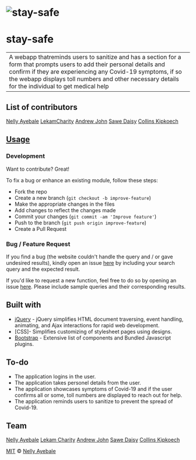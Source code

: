 # ![stay-safe](https://Nelly-ayebale/stay-safe/)
# stay-safe
<table>
<tr>
<td>
  A webapp thatreminds users to sanitize and has a section for a form that prompts users to add their personal details and confirm if they are experiencing any Covid-19 symptoms, if so the webapp displays toll numbers and other necessary details for the individual to get medical help
</td>
</tr>
</table>

## List of contributors
 
[Nelly Ayebale](https://github.com/Nelly-ayebale)
[LekamCharity](https://github.com/LekamCharity)
[Andrew John](https://github.com/andyjohn23)
[Sawe Daisy](https://github.com/sawe-daisy)
[Collins Kipkoech](https://github.com/kipkoech-msojo) 


## [Usage](https://Nelly-ayebale.github.io/stay-safe/) 

### Development
Want to contribute? Great!

To fix a bug or enhance an existing module, follow these steps:

- Fork the repo
- Create a new branch (`git checkout -b improve-feature`)
- Make the appropriate changes in the files
- Add changes to reflect the changes made
- Commit your changes (`git commit -am 'Improve feature'`)
- Push to the branch (`git push origin improve-feature`)
- Create a Pull Request 

### Bug / Feature Request

If you find a bug (the website couldn't handle the query and / or gave undesired results), kindly open an issue [here](https://github.com/Nelly-ayebale/stay-safe/issues/new) by including your search query and the expected result.

If you'd like to request a new function, feel free to do so by opening an issue [here](https://github.com/Nelly-ayebale/stay-safe/issues/new). Please include sample queries and their corresponding results.


## Built with 

- [jQuery](http://www.w3schools.com/jquery/jquery_ref_ajax.asp) - jQuery simplifies HTML document traversing, event handling, animating, and Ajax interactions for rapid web development.
- [CSS]- Simplifies customizing of stylesheet pages using designs.
- [Bootstrap](http://getbootstrap.com/) - Extensive list of components and  Bundled Javascript plugins.


## To-do
- The application logins in the user.
- The application takes personel details from the user.
- The application showcases symptoms of Covid-19 and if the user confirms all or some, toll numbers are displayed to reach out for help.
- The application reminds users to sanitize to prevent the spread of Covid-19.

## Team

[Nelly Ayebale](https://github.com/Nelly-ayebale)
[Lekam Charity](https://github.com/LekamCharity)
[Andrew John](https://github.com/andyjohn23)
[Sawe Daisy](https://github.com/sawe-daisy)
[Collins Kipkoech](https://github.com/kipkoech-msojo)  

[MIT](LICENSE) © [Nelly Ayebale ](https://github.com/Nelly-ayebale)
